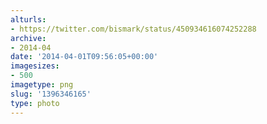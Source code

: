 ```yaml
---
alturls:
- https://twitter.com/bismark/status/450934616074252288
archive:
- 2014-04
date: '2014-04-01T09:56:05+00:00'
imagesizes:
- 500
imagetype: png
slug: '1396346165'
type: photo
---
```



